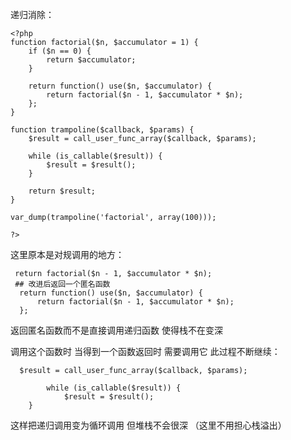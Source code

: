 递归消除：
>
    <?php
    function factorial($n, $accumulator = 1) {
        if ($n == 0) {
            return $accumulator;
        }
    
        return function() use($n, $accumulator) {
            return factorial($n - 1, $accumulator * $n);
        };
    }
    
    function trampoline($callback, $params) {
        $result = call_user_func_array($callback, $params);
    
        while (is_callable($result)) {
            $result = $result();
        }
    
        return $result;
    }
    
    var_dump(trampoline('factorial', array(100)));
    
    ?>
    
这里原本是对规调用的地方：
>
     return factorial($n - 1, $accumulator * $n);
     ## 改进后返回一个匿名函数
      return function() use($n, $accumulator) {
          return factorial($n - 1, $accumulator * $n);
      };
返回匿名函数而不是直接调用递归函数 使得栈不在变深
      
调用这个函数时 当得到一个函数返回时 需要调用它 此过程不断继续：
>
      $result = call_user_func_array($callback, $params);
        
            while (is_callable($result)) {
                $result = $result();
        }  
这样把递归调用变为循环调用 但堆栈不会很深 （这里不用担心栈溢出）        
     